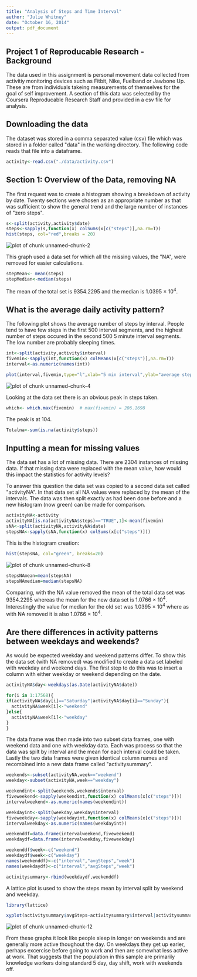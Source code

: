 ```yaml
---
title: "Analysis of Steps and Time Interval"
author: "Julie Whitney"
date: "October 16, 2014"
output: pdf_document
---
```


## Project 1 of Reproducable Research - Background
The data used in this assignment is personal movement data collected from activitiy monitoring devices such as Fitbit, Nike, Fuelband or Jawbone Up.  These are from individuals takeing measurements of themselves for the goal of self improvement.  A section of this data was selected by the Coursera Reproducable Research Staff and provided in a csv file for analysis.  

## Downloading the data

The dataset was stored in a comma separated value (csv) file which was stored in a folder 
called "data" in the working directory.  The following code reads that file into a dataframe.


```r
activity<-read.csv("./data/activity.csv")
```

## Section 1: Overview of the Data, removing NA

The first request was to create a histogram showing a breakdown of activity by date.  Twenty
sections were chosen as an appropriate number as that was sufficient to show the general trend
and the large number of instances of "zero steps".


```r
s<-split(activity,activity$date)
steps<-sapply(s,function(x) colSums(x[c("steps")],na.rm=T))
hist(steps, col="red",breaks = 20)
```

![plot of chunk unnamed-chunk-2](figure/unnamed-chunk-2.png) 

This graph used a data set for which all the missing values, the "NA", were removed for easier calculations. 


```r
stepMean<- mean(steps)
stepMedian<-median(steps)
```

The mean of the total set is 9354.2295 and the median is 1.0395 &times; 10<sup>4</sup>.

## What is the average daily activity pattern?

The following plot shows the average number of steps by interval.  People tend to have few
steps in the first 500 interval segments, and the highest number of steps occured in the second 500 5 minute interval segments. The low number are probably sleeping times.



```r
int<-split(activity,activity$interval)
fivemin<-sapply(int,function(x) colMeans(x[c("steps")],na.rm=T))
interval<-as.numeric(names(int))

plot(interval,fivemin,type="l",xlab="5 min interval",ylab="average steps")
```

![plot of chunk unnamed-chunk-4](figure/unnamed-chunk-4.png) 

Looking at the data set there is an obvious peak in steps taken. 

```r
which<- which.max(fivemin)  # max(fivemin) = 206.1698
```

The peak is at 104.


```r
Totalna<-sum(is.na(activity$steps))
```

## Inputting a mean for missing values

The data set has a lot of missing data.  There are 2304 instances of missing data. If that missing data were replaced with the mean value, how would this impact the statistics for activity levels?

To answer this question the data set was copied to a second data set called "activityNA".  In that data set all NA values were replaced by the mean of the intervals.  The data was then split exactly as had been done before and a new histogram (now green) can be made for comparison.


```r
activityNA<-activity
activityNA[is.na(activityNA$steps)=="TRUE",1]<-mean(fivemin)
sNA<-split(activityNA,activityNA$date)
stepsNA<-sapply(sNA,function(x) colSums(x[c("steps")]))
```

This is the histogram creation:

```r
hist(stepsNA, col="green", breaks=20)
```

![plot of chunk unnamed-chunk-8](figure/unnamed-chunk-8.png) 


```r
stepsNAmean=mean(stepsNA)
stepsNAmedian=median(stepsNA)
```

Comparing, with the NA value removed the mean of the total data set was 9354.2295 whereas 
the mean for the new data set is 1.0766 &times; 10<sup>4</sup>.  Interestingly the value for median for the old
set was 1.0395 &times; 10<sup>4</sup> where as with NA removed it is also 1.0766 &times; 10<sup>4</sup>.

## Are there differences in activity patterns between weekdays and weekends?

As would be expected weekday and weekend patterns differ.  To show this the data set (with NA removed) was modified to create a data set labeled with weekday and weekend days.  The first step to do this was to insert a column with either weekday or weekend depending on the date.


```r
activityNA$day<-weekdays(as.Date(activityNA$date))

for(i in 1:17568){
if(activityNA$day[i]=="Saturday"|activityNA$day[i]=="Sunday"){
  activityNA$week[i]<-"weekend"
}else{
  activityNA$week[i]<-"weekday"
}
}
```

The data frame was then made into two subset data frames, one with weekend data and one with weekday data.  Each was process so that the data was spilt by interval and the mean for each interval could be taken.  Lastly the two data frames were given identical column names and recombined into a new data frame called "activitysummary".


```r
weekends<-subset(activityNA,week=="weekend")
weekday<-subset(activityNA,week=="weekday")

weekendint<-split(weekends,weekends$interval)
fiveweekend<-sapply(weekendint,function(x) colMeans(x[c("steps")]))
intervalweekend<-as.numeric(names(weekendint))

weekdayint<-split(weekday,weekday$interval)
fiveweekday<-sapply(weekdayint,function(x) colMeans(x[c("steps")]))
intervalweekday<-as.numeric(names(weekdayint))

weekenddf=data.frame(intervalweekend,fiveweekend)
weekdaydf=data.frame(intervalweekday,fiveweekday)

weekenddf$week<-c("weekend")
weekdaydf$week<-c("weekday")
names(weekenddf)<-c("interval","avgSteps","week")
names(weekdaydf)<-c("interval","avgSteps","week")

activitysummary<-rbind(weekdaydf,weekenddf)
```

A lattice plot is used to show the steps mean by interval split by weekend and weekday.

```r
library(lattice)

xyplot(activitysummary$avgSteps~activitysummary$interval|activitysummary$week,type="l",layout=c(1,2),xlab="5 minute interval",ylab="average number of steps")
```

![plot of chunk unnamed-chunk-12](figure/unnamed-chunk-12.png) 

From these graphs it look like people sleep in longer on weekends and are generally more active thoughout the day.  On weekdays they get up earier, perhaps excercise before going to work and then are somewhat less active at work.  That suggests that the population in this sample are primarily knowledge workers doing standard 5 day, day shift, work with weekends off. 


